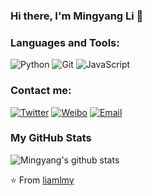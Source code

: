 ### Hi there, I'm Mingyang Li 👋

### Languages and Tools:
![Python](https://img.shields.io/badge/Python-3776AB?style=flat-square&logo=Python&logoColor=white)
![Git](https://img.shields.io/badge/Git-F05032?style=flat-square&logo=Git&logoColor=white)
![JavaScript](https://img.shields.io/badge/JavaScript-F7DF1E?style=flat-square&logo=JavaScript&logoColor=white)

### Contact me:
[![Twitter](https://img.shields.io/badge/@AlbertAbdilim-1DA1F2?style=flat-square&logo=twitter&logoColor=white)](https://twitter.com/AlbertAbdilim) [![Weibo](https://img.shields.io/badge/@Albert__Abdilim-E6162D?style=flat-square&logo=sina-weibo&logoColor=white)](https://weibo.com/1935602951) [![Email](https://img.shields.io/badge/albert.abdilim@foxmail.com-D14836?style=flat-square&logo=gmail&logoColor=white)](mailto:albert.abdilim@foxmail.com)


### My GitHub Stats

![Mingyang's github stats](https://github-readme-stats.vercel.app/api?username=liamlmy&show_icons=true)

⭐️ From [liamlmy](https://github.com/liamlmy)

<!--
**liamlmy/liamlmy** is a ✨ _special_ ✨ repository because its `README.md` (this file) appears on your GitHub profile.

Here are some ideas to get you started:

- 🔭 I’m currently working on ...
- 🌱 I’m currently learning ...
- 👯 I’m looking to collaborate on ...
- 🤔 I’m looking for help with ...
- 💬 Ask me about ...
- 📫 How to reach me: ...
- 😄 Pronouns: ...
- ⚡ Fun fact: ...
-->
